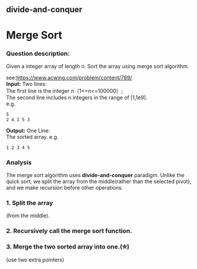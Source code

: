 ## divide-and-conquer
# Merge Sort

### Question description:

Given a integer array of length n. Sort the array using merge sort algorithm.

see:<https://www.acwing.com/problem/content/789/>  
**Input:**
Two lines:  
The first line is the integer n（1<=n<=100000）;  
The second line includes n integers in the range of [1,1e9].  
e.g.
```
5 
2 4 1 5 3
```
**Output:**
One Line:  
The sorted array.
e.g.
```
1 2 3 4 5
```
### Analysis

The merge sort algorithm uses **divide-and-conquer** paradigm. Unlike the quick sort, we split the array from the middle(rather than the selected pivot), and we make recursion before other operations.

### 1. Split the array 
(from the middle).

### 2. Recursively call the merge sort function.

### 3. Merge the two sorted array into one.(⛤)
(use two extra pointers)
